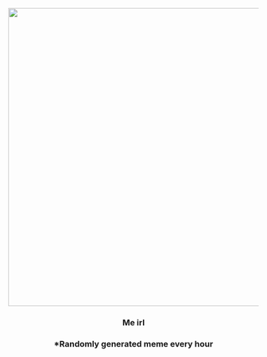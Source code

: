 <p align="center">
        <img src="https://i.redd.it/plz6bxusy2y81.gif" width="600" height="600">
        </p>
        <h3 align="center">Me irl</h3>
        <h3 align="center">*Randomly generated meme every hour</h3>
    